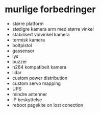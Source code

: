 # murlige forbedringer

* større platform
* stødigre kamera arm med større vinkel
* stabilisert vidvinkel kamera
* termisk kamera
* boltpistol
* gassensor
* lys
* buzzer
* h264 kompatibelt kamera
* lidar
* custom power distribution
* custom servo mapping
* UPS
* mindre antenner
* IP beskyttelse 
* reboot pagekite on lost conection

